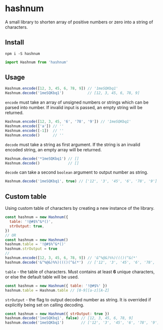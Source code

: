 # hashnum

A small library to shorten array of positive numbers or zero into a string of characters.

## Install

```
npm i -S hashnum
```

```javascript
import Hashnum from 'hashnum'
```

## Usage

```javascript
Hashnum.encode([12, 3, 45, 6, 78, 9]) // '1meSQKbq1'
Hashnum.decode('1meSQKbq1')           // [12, 3, 45, 6, 78, 9]
```

`encode` must take an array of unsigned numbers or strings which can be parsed into number.
If invalid input is passed, an empty string will be returned.

```javascript
Hashnum.encode([12, 3, 45, '6', '78', '9']) // '1meSQKbq1'
Hashnum.encode(['a']) // ''
Hashnum.encode([-1])  // ''
Hashnum.encode()      // ''
```

`decode` must take a string as first argument. If the string is an invalid encoded string,
an empty array will be returned.

```javascript
Hashnum.decode('*1meSQKbq1') // []
Hashnum.decode()             // []
```

`decode` can take a second `boolean` argument to output number as string.

```javascript
Hashnum.decode('1meSQKbq1', true) // ['12', '3', '45', '6', '78', '9']
```

## Custom table

Using custom table of characters by creating a new instance of the library.

```javascript
const hashnum = new Hashnum({
  table: '!@#$%^&*()',
  strOutput: true,
})
// OR
const hashnum = new Hashnum()
hashnum.table = '!@#$%^&*()'
hashnum.strOutput = true
//
hashnum.encode([12, 3, 45, 6, 78, 9]) // '&^%@&)%%)((()(^&(*'
hashnum.decode('&^%@&)%%)((()(^&(*')  // ['12', '3', '45', '6', '78', '9']
```

`table` - the table of characters. Must contains at least **6** unique characters, or else
the default table will be used.

```javascript
const hashnum = new Hashnum({ table: '!@#$%' })
hashnum.table = Hashnum.table // [0-9][a-z][A-Z]
```

`strOutput` - the flag to output decoded number as string. It is overrided
if explicitly being set on calling decoding.

```javascript
const hashnum = new Hashnum({ strOutput: true })
hashnum.decode('1meSQKbq1', false) // [12, 3, 45, 6, 78, 9]
hashnum.decode('1meSQKbq1')        // ['12', '3', '45', '6', '78', '9']
```
